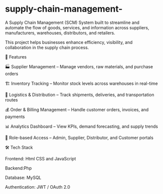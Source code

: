 # supply-chain-management-
A Supply Chain Management (SCM) System built to streamline and automate the flow of goods, services, and information across suppliers, manufacturers, warehouses, distributors, and retailers.

This project helps businesses enhance efficiency, visibility, and collaboration in the supply chain process.

🚀 Features

🏭 Supplier Management – Manage vendors, raw materials, and purchase orders

🏗 Inventory Tracking – Monitor stock levels across warehouses in real-time

🚚 Logistics & Distribution – Track shipments, deliveries, and transportation routes

💰 Order & Billing Management – Handle customer orders, invoices, and payments

📊 Analytics Dashboard – View KPIs, demand forecasting, and supply trends

🔐 Role-based Access – Admin, Supplier, Distributor, and Customer portals

🛠 Tech Stack

Frontend: Html CSS and JavaScript 

Backend:Php

Database:  MySQL 

Authentication: JWT / OAuth 2.0
